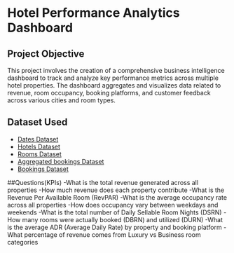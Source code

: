 #  Hotel Performance Analytics Dashboard
## Project Objective
This project involves the creation of a comprehensive business intelligence dashboard to track and analyze key performance metrics across multiple hotel properties. The dashboard aggregates and visualizes data related to revenue, room occupancy, booking platforms, and customer feedback across various cities and room types.
## Dataset Used
- <a href = "https://github.com/shakti-patil/Data-Analysis-Dashboard/blob/main/dim_date.csv">Dates Dataset</a>
- <a href = "https://github.com/shakti-patil/Data-Analysis-Dashboard/blob/main/dim_hotels.csv">Hotels Dataset</a>
- <a href = "https://github.com/shakti-patil/Data-Analysis-Dashboard/blob/main/dim_rooms.csv">Rooms Dataset</a>
- <a href = "https://github.com/shakti-patil/Data-Analysis-Dashboard/blob/main/fact_aggregated_bookings.csv">Aggregated bookings Dataset</a>
- <a href = "https://github.com/shakti-patil/Data-Analysis-Dashboard/blob/main/fact_bookings.csv">Bookings Dataset</a>

##Questions(KPIs)
-What is the total revenue generated across all properties
-How much revenue does each property contribute
-What is the Revenue Per Available Room (RevPAR)
-What is the average occupancy rate across all properties
-How does occupancy vary between weekdays and weekends
-What is the total number of Daily Sellable Room Nights (DSRN)
-How many rooms were actually booked (DBRN) and utilized (DURN)
-What is the average ADR (Average Daily Rate) by property and booking platform
-What percentage of revenue comes from Luxury vs Business room categories

